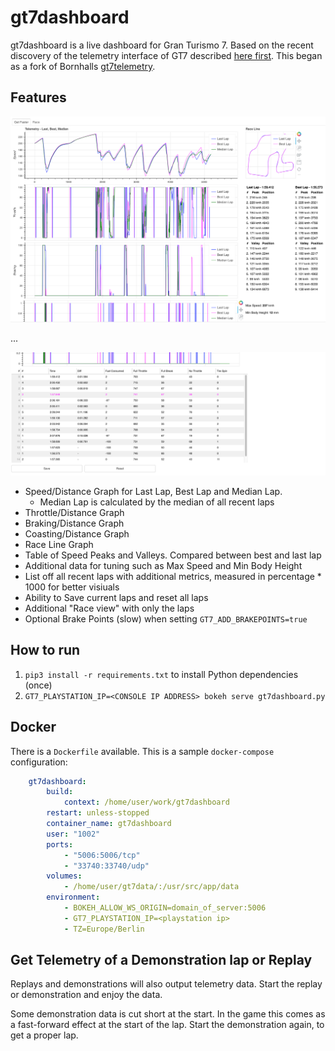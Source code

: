 # gt7dashboard

gt7dashboard is a live dashboard for Gran Turismo 7. Based on the recent discovery of the telemetry interface of GT7 described [here first](https://www.gtplanet.net/forum/threads/gt7-is-compatible-with-motion-rig.410728 ). This began as a fork of Bornhalls [gt7telemetry](https://github.com/Bornhall/gt7telemetry).

## Features

![image-20220816134203167](README.assets/image-20220816134203167.png)

...

![image-20220816134448786](README.assets/image-20220816134448786.png)

* Speed/Distance Graph for Last Lap, Best Lap and Median Lap.
  * Median Lap is calculated by the median of all recent laps
* Throttle/Distance Graph
* Braking/Distance Graph
* Coasting/Distance Graph
* Race Line Graph
* Table of Speed Peaks and Valleys. Compared between best and last lap
* Additional data for tuning such as Max Speed and Min Body Height
* List off all recent laps with additional metrics, measured in percentage * 1000 for better visiuals
* Ability to Save current laps and reset all laps
* Additional "Race view" with only the laps
* Optional Brake Points (slow) when setting `GT7_ADD_BRAKEPOINTS=true`

## How to run

1. `pip3 install -r requirements.txt` to install Python dependencies (once)
2. `GT7_PLAYSTATION_IP=<CONSOLE IP ADDRESS> bokeh serve gt7dashboard.py`

## Docker

There is a `Dockerfile` available. This is a sample `docker-compose` configuration:

```yaml
    gt7dashboard:
        build:
            context: /home/user/work/gt7dashboard
        restart: unless-stopped
        container_name: gt7dashboard
        user: "1002"
        ports:
            - "5006:5006/tcp"
            - "33740:33740/udp"
        volumes:
            - /home/user/gt7data/:/usr/src/app/data
        environment:
            - BOKEH_ALLOW_WS_ORIGIN=domain_of_server:5006
            - GT7_PLAYSTATION_IP=<playstation ip>
            - TZ=Europe/Berlin
```



## Get Telemetry of a Demonstration lap or Replay

Replays and demonstrations will also output telemetry data. Start the replay or demonstration and enjoy the data.

Some demonstration data is cut short at the start. In the game this comes as a fast-forward effect at the start of the lap. Start the demonstration again, to get a proper lap.
